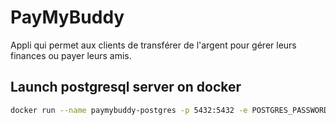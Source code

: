 # PayMyBuddy

Appli qui permet aux clients de transférer de l'argent pour gérer leurs finances ou payer leurs amis.

## Launch postgresql server on docker

```bash
docker run --name paymybuddy-postgres -p 5432:5432 -e POSTGRES_PASSWORD=paymybuddy -e POSTGRES_USER=paymybuddy -e POSTGRES_DB=paymybuddy -d postgres
```
